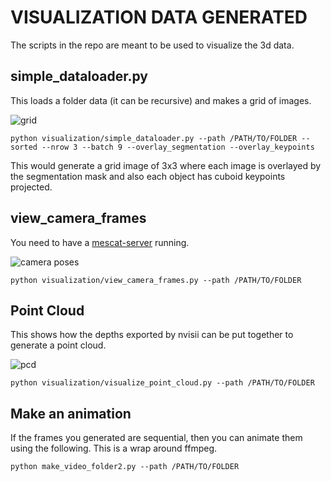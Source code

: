 # VISUALIZATION DATA GENERATED

The scripts in the repo are meant to be used to visualize the 3d data. 

## simple_dataloader.py

This loads a folder data (it can be recursive) and makes a grid of images. 

![grid](https://i.imgur.com/sa1Lh02.png)

```
python visualization/simple_dataloader.py --path /PATH/TO/FOLDER --sorted --nrow 3 --batch 9 --overlay_segmentation --overlay_keypoints
```

This would generate a grid image of 3x3 where each image is overlayed by the segmentation mask and also each object has cuboid keypoints projected. 

## view_camera_frames

You need to have a [mescat-server](https://github.com/rdeits/meshcat-python#starting-a-server) running.

![camera poses](https://i.imgur.com/o5kq3PE.png)

```
python visualization/view_camera_frames.py --path /PATH/TO/FOLDER
```

## Point Cloud

This shows how the depths exported by nvisii can be put together to generate a point cloud. 

![pcd](https://i.imgur.com/vtKUyZj.png)

```
python visualization/visualize_point_cloud.py --path /PATH/TO/FOLDER
```

## Make an animation

If the frames you generated are sequential, then you can animate them using the following. This is a wrap around ffmpeg. 
```
python make_video_folder2.py --path /PATH/TO/FOLDER
```